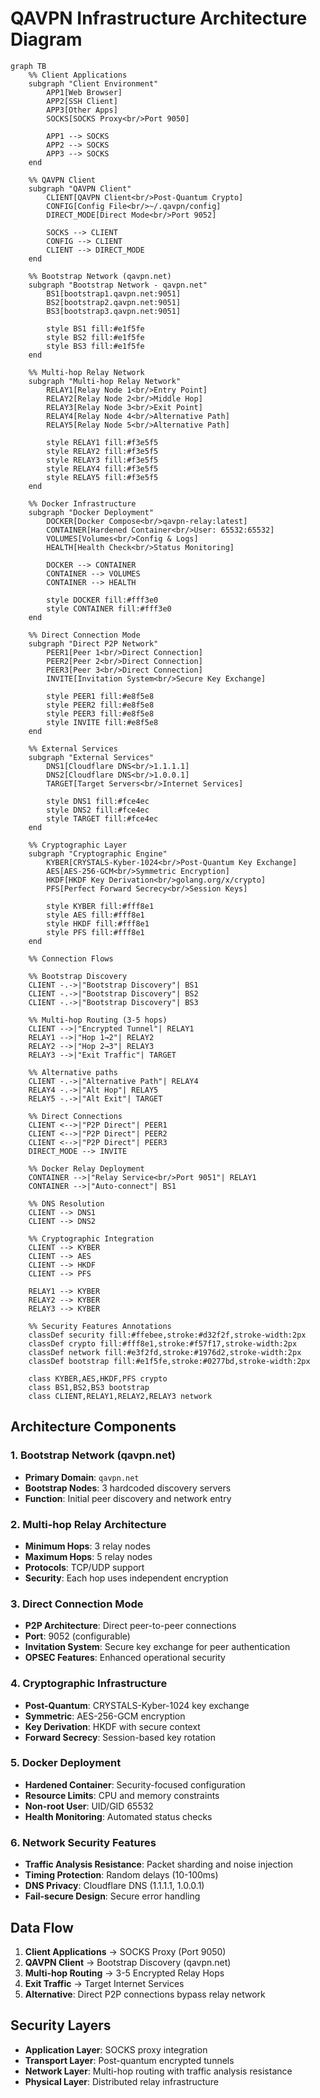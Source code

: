# QAVPN Infrastructure Architecture Diagram

```mermaid
graph TB
    %% Client Applications
    subgraph "Client Environment"
        APP1[Web Browser]
        APP2[SSH Client]
        APP3[Other Apps]
        SOCKS[SOCKS Proxy<br/>Port 9050]
        
        APP1 --> SOCKS
        APP2 --> SOCKS
        APP3 --> SOCKS
    end

    %% QAVPN Client
    subgraph "QAVPN Client"
        CLIENT[QAVPN Client<br/>Post-Quantum Crypto]
        CONFIG[Config File<br/>~/.qavpn/config]
        DIRECT_MODE[Direct Mode<br/>Port 9052]
        
        SOCKS --> CLIENT
        CONFIG --> CLIENT
        CLIENT --> DIRECT_MODE
    end

    %% Bootstrap Network (qavpn.net)
    subgraph "Bootstrap Network - qavpn.net"
        BS1[bootstrap1.qavpn.net:9051]
        BS2[bootstrap2.qavpn.net:9051]
        BS3[bootstrap3.qavpn.net:9051]
        
        style BS1 fill:#e1f5fe
        style BS2 fill:#e1f5fe
        style BS3 fill:#e1f5fe
    end

    %% Multi-hop Relay Network
    subgraph "Multi-hop Relay Network"
        RELAY1[Relay Node 1<br/>Entry Point]
        RELAY2[Relay Node 2<br/>Middle Hop]
        RELAY3[Relay Node 3<br/>Exit Point]
        RELAY4[Relay Node 4<br/>Alternative Path]
        RELAY5[Relay Node 5<br/>Alternative Path]
        
        style RELAY1 fill:#f3e5f5
        style RELAY2 fill:#f3e5f5
        style RELAY3 fill:#f3e5f5
        style RELAY4 fill:#f3e5f5
        style RELAY5 fill:#f3e5f5
    end

    %% Docker Infrastructure
    subgraph "Docker Deployment"
        DOCKER[Docker Compose<br/>qavpn-relay:latest]
        CONTAINER[Hardened Container<br/>User: 65532:65532]
        VOLUMES[Volumes<br/>Config & Logs]
        HEALTH[Health Check<br/>Status Monitoring]
        
        DOCKER --> CONTAINER
        CONTAINER --> VOLUMES
        CONTAINER --> HEALTH
        
        style DOCKER fill:#fff3e0
        style CONTAINER fill:#fff3e0
    end

    %% Direct Connection Mode
    subgraph "Direct P2P Network"
        PEER1[Peer 1<br/>Direct Connection]
        PEER2[Peer 2<br/>Direct Connection]
        PEER3[Peer 3<br/>Direct Connection]
        INVITE[Invitation System<br/>Secure Key Exchange]
        
        style PEER1 fill:#e8f5e8
        style PEER2 fill:#e8f5e8
        style PEER3 fill:#e8f5e8
        style INVITE fill:#e8f5e8
    end

    %% External Services
    subgraph "External Services"
        DNS1[Cloudflare DNS<br/>1.1.1.1]
        DNS2[Cloudflare DNS<br/>1.0.0.1]
        TARGET[Target Servers<br/>Internet Services]
        
        style DNS1 fill:#fce4ec
        style DNS2 fill:#fce4ec
        style TARGET fill:#fce4ec
    end

    %% Cryptographic Layer
    subgraph "Cryptographic Engine"
        KYBER[CRYSTALS-Kyber-1024<br/>Post-Quantum Key Exchange]
        AES[AES-256-GCM<br/>Symmetric Encryption]
        HKDF[HKDF Key Derivation<br/>golang.org/x/crypto]
        PFS[Perfect Forward Secrecy<br/>Session Keys]
        
        style KYBER fill:#fff8e1
        style AES fill:#fff8e1
        style HKDF fill:#fff8e1
        style PFS fill:#fff8e1
    end

    %% Connection Flows
    
    %% Bootstrap Discovery
    CLIENT -.->|"Bootstrap Discovery"| BS1
    CLIENT -.->|"Bootstrap Discovery"| BS2
    CLIENT -.->|"Bootstrap Discovery"| BS3
    
    %% Multi-hop Routing (3-5 hops)
    CLIENT -->|"Encrypted Tunnel"| RELAY1
    RELAY1 -->|"Hop 1→2"| RELAY2
    RELAY2 -->|"Hop 2→3"| RELAY3
    RELAY3 -->|"Exit Traffic"| TARGET
    
    %% Alternative paths
    CLIENT -.->|"Alternative Path"| RELAY4
    RELAY4 -.->|"Alt Hop"| RELAY5
    RELAY5 -.->|"Alt Exit"| TARGET
    
    %% Direct Connections
    CLIENT <-->|"P2P Direct"| PEER1
    CLIENT <-->|"P2P Direct"| PEER2
    CLIENT <-->|"P2P Direct"| PEER3
    DIRECT_MODE --> INVITE
    
    %% Docker Relay Deployment
    CONTAINER -->|"Relay Service<br/>Port 9051"| RELAY1
    CONTAINER -->|"Auto-connect"| BS1
    
    %% DNS Resolution
    CLIENT --> DNS1
    CLIENT --> DNS2
    
    %% Cryptographic Integration
    CLIENT --> KYBER
    CLIENT --> AES
    CLIENT --> HKDF
    CLIENT --> PFS
    
    RELAY1 --> KYBER
    RELAY2 --> KYBER
    RELAY3 --> KYBER
    
    %% Security Features Annotations
    classDef security fill:#ffebee,stroke:#d32f2f,stroke-width:2px
    classDef crypto fill:#fff8e1,stroke:#f57f17,stroke-width:2px
    classDef network fill:#e3f2fd,stroke:#1976d2,stroke-width:2px
    classDef bootstrap fill:#e1f5fe,stroke:#0277bd,stroke-width:2px
    
    class KYBER,AES,HKDF,PFS crypto
    class BS1,BS2,BS3 bootstrap
    class CLIENT,RELAY1,RELAY2,RELAY3 network
```

## Architecture Components

### 1. Bootstrap Network (qavpn.net)
- **Primary Domain**: `qavpn.net`
- **Bootstrap Nodes**: 3 hardcoded discovery servers
- **Function**: Initial peer discovery and network entry

### 2. Multi-hop Relay Architecture
- **Minimum Hops**: 3 relay nodes
- **Maximum Hops**: 5 relay nodes
- **Protocols**: TCP/UDP support
- **Security**: Each hop uses independent encryption

### 3. Direct Connection Mode
- **P2P Architecture**: Direct peer-to-peer connections
- **Port**: 9052 (configurable)
- **Invitation System**: Secure key exchange for peer authentication
- **OPSEC Features**: Enhanced operational security

### 4. Cryptographic Infrastructure
- **Post-Quantum**: CRYSTALS-Kyber-1024 key exchange
- **Symmetric**: AES-256-GCM encryption
- **Key Derivation**: HKDF with secure context
- **Forward Secrecy**: Session-based key rotation

### 5. Docker Deployment
- **Hardened Container**: Security-focused configuration
- **Resource Limits**: CPU and memory constraints
- **Non-root User**: UID/GID 65532
- **Health Monitoring**: Automated status checks

### 6. Network Security Features
- **Traffic Analysis Resistance**: Packet sharding and noise injection
- **Timing Protection**: Random delays (10-100ms)
- **DNS Privacy**: Cloudflare DNS (1.1.1.1, 1.0.0.1)
- **Fail-secure Design**: Secure error handling

## Data Flow

1. **Client Applications** → SOCKS Proxy (Port 9050)
2. **QAVPN Client** → Bootstrap Discovery (qavpn.net)
3. **Multi-hop Routing** → 3-5 Encrypted Relay Hops
4. **Exit Traffic** → Target Internet Services
5. **Alternative**: Direct P2P connections bypass relay network

## Security Layers

- **Application Layer**: SOCKS proxy integration
- **Transport Layer**: Post-quantum encrypted tunnels
- **Network Layer**: Multi-hop routing with traffic analysis resistance
- **Physical Layer**: Distributed relay infrastructure
